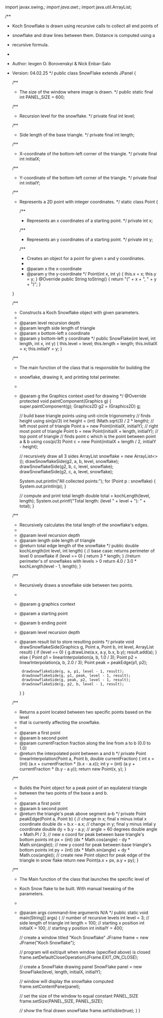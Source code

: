 import javax.swing.*;
import java.awt.*;
import java.util.ArrayList;

/**
 * Koch Snowflake is drawn using recursive calls to collect all end points of
 * snowflake and draw lines between them. Distance is computed using a
 * recursive formula.
 *
 * Author: Ievgen O. Borovenskyi & Nick Enbar-Salo
 * Version: 04.02.25
 */
public class SnowFlake extends JPanel {

    /**
     * The size of the window where image is drawn.
     */
    public static final int PANEL_SIZE = 600;

    /**
     * Recursion level for the snowflake.
     */
    private final int level;

    /**
     * Side length of the base triangle.
     */
    private final int length;

    /**
     * X-coordinate of the bottom-left corner of the triangle.
     */
    private final int initialX;

    /**
     * Y-coordinate of the bottom-left corner of the triangle.
     */
    private final int initialY;

    /**
     * Represents a 2D point with integer coordinates.
     */
    static class Point {

        /**
         * Represents an x coordinates of a starting point.
         */
        private int x;

        /**
         * Represents an y coordinates of a starting point.
         */
        private int y;

        /**
         * Creates an object for a point for given x and y coordinates.
         *
         * @param x the x-coordinate
         * @param y the y-coordinate
         */
        Point(int x, int y) {
            this.x = x;
            this.y = y;
        }
        @Override
        public String toString() {
            return "(" + x + ", " + y + ")";
        }

    }

    /**
     * Constructs a Koch Snowflake object with given parameters.
     *
     * @param level recursion depth
     * @param length side length of triangle
     * @param x bottom-left x coordinate
     * @param y bottom-left y coordinate
     */
    public SnowFlake(int level, int length, int x, int y) {
        this.level = level;
        this.length = length;
        this.initialX = x;
        this.initialY = y;
    }

    /**
     * The main function of the class that is responsible for building the
     * snowflake, drawing it, and printing total perimeter.
     *
     * @param g the Graphics context used for drawing
     */
    @Override
    protected void paintComponent(Graphics g) {
        super.paintComponent(g);
        Graphics2D g2 = (Graphics2D) g;

        // build base triangle points using unit-circle trigonometry
        // finds height using sin(pi/3)
        int height = (int) (Math.sqrt(3) / 2 * length);
        // left most point of triangle
        Point a = new Point(initialX, initialY);
        // right most point of triangle
        Point b = new Point(initialX + length, initialY);
        // top point of triangle
        // finds point c which is the point between point a & b using cos(pi/3)
        Point c = new Point(initialX + length / 2, initialY - height);

        // recursively draw all 3 sides
        ArrayList<Point> snowflake = new ArrayList<>();
        drawSnowflakeSide(g2, a, b, level, snowflake);
        drawSnowflakeSide(g2, b, c, level, snowflake);
        drawSnowflakeSide(g2, c, a, level, snowflake);

        System.out.println("All collected points:");
        for (Point p : snowflake) {
            System.out.println(p);
        }

        // compute and print total length
        double total = kochLength(level, length);
        System.out.printf("Total length: (level " + level + "): " + total);
    }

    /**
     * Recursively calculates the total length of the snowflake's edges.
     *
     * @param level recursion depth
     * @param length side length of triangle
     * @return total edge length of the snowflake
     */
    public double kochLength(int level, int length) {
       // base case: returns perimeter of level 0 snowflake
        if (level == 0) {
            return 3 * length;
        }
        //return perimeter's of snowflakes with levels > 0
        return 4.0 / 3.0 * kochLength(level - 1, length);
    }

    /**
     * Recursively draws a snowflake side between two points.
     *
     * @param g graphics context
     * @param a starting point
     * @param b ending point
     * @param level recursion depth
     * @param result list to store resulting points
     */
    private void drawSnowflakeSide(Graphics g, Point a, Point b, int level, ArrayList<Point> result) {
        if (level == 0) {
            g.drawLine(a.x, a.y, b.x, b.y);
            result.add(a);
        } else {
            Point p1 = linearInterpolation(a, b, 1.0 / 3);
            Point p2 = linearInterpolation(a, b, 2.0 / 3);
            Point peak = peakEdge(p1, p2);

            drawSnowflakeSide(g, a, p1, level - 1, result);
            drawSnowflakeSide(g, p1, peak, level - 1, result);
            drawSnowflakeSide(g, peak, p2, level - 1, result);
            drawSnowflakeSide(g, p2, b, level - 1, result);
        }
    }

    /**
     * Returns a point located between two specific points based on the level
     * that is currently affecting the snowflake.
     *
     * @param a first point
     * @param b second point
     * @param currentFraction fraction along the line from a to b (0.0 to 1.0)
     * @return the interpolated point between a and b
     */
    private Point linearInterpolation(Point a, Point b,
                                      double currentFraction) {
        int x = (int) (a.x + currentFraction * (b.x - a.x));
        int y = (int) (a.y + currentFraction * (b.y - a.y));
        return new Point(x, y);
    }

    /**
     * Builds the Point object for a peak point of an equilateral triangle
     * between the two points of the base a and b.
     *
     * @param a first point
     * @param b second point
     * @return the triangle's peak above segment a–b
     */
    private Point peakEdge(Point a, Point b) {
        // change in x; final x minus intial x coordinate
        double dx = b.x - a.x;
        // change in y; final y minus intial y coordinate
        double dy = b.y - a.y;
        // angle = 60 degrees
        double angle = Math.PI / 3;
        // new x coord for peak between base triangle's bottom points
        int px = (int) (dx * Math.cos(angle) - dy * Math.sin(angle));
        // new y coord for peak between base triangle's bottom points
        int py = (int) (dx * Math.sin(angle) + dy * Math.cos(angle));
        // create new Point object for peak edge of the triangle in snow flake
        return new Point(a.x + px, a.y + py);
    }

    /**
     * The Main function of the class that launches the specific level of
     * Koch Snow flake to be built. With manual tweaking of the parameters.
     *
     * @param args command-line arguments N/A
     */
    public static void main(String[] args) {
        // number of recursive levels
        int level = 3;
        // side length of triangle
        int length = 100;
        // starting x position
        int initialX = 100;
        // starting y position
        int initialY = 400;

        // create a window titled "Koch Snowflake"
        JFrame frame = new JFrame("Koch Snowflake");

        // program will exit/quit when window (specified above) is closed
        frame.setDefaultCloseOperation(JFrame.EXIT_ON_CLOSE);

        // create a SnowFlake drawing panel
        SnowFlake panel = new SnowFlake(level, length, initialX, initialY);

        // window will display the snowflake computed
        frame.setContentPane(panel);

        // set the size of the window to equal constant PANEL_SIZE
        frame.setSize(PANEL_SIZE, PANEL_SIZE);

        // show the final drawn snowFlake
        frame.setVisible(true);
    }
}
